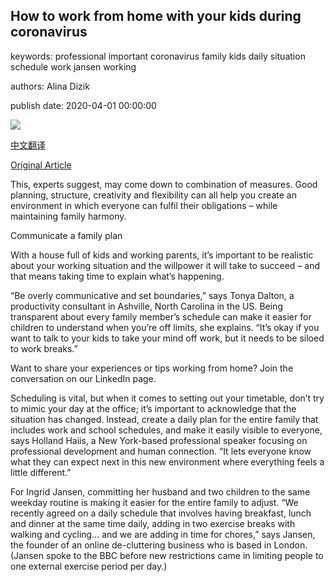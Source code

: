 ## How to work from home with your kids during coronavirus

keywords: professional important coronavirus family kids daily situation schedule work jansen working

authors: Alina Dizik

publish date: 2020-04-01 00:00:00

![](https://ichef.bbci.co.uk/wwfeatures/live/624_351/images/live/p0/88/hn/p088hnbr.jpg)

[中文翻译](How%20to%20work%20from%20home%20with%20your%20kids%20during%20coronavirus_zh.md)

[Original Article](https://www.bbc.com/worklife/article/20200401-how-to-work-from-home-with-your-kids-during-coronavirus)

This, experts suggest, may come down to combination of measures. Good planning, structure, creativity and flexibility can all help you create an environment in which everyone can fulfil their obligations – while maintaining family harmony.

Communicate a family plan

With a house full of kids and working parents, it’s important to be realistic about your working situation and the willpower it will take to succeed – and that means taking time to explain what’s happening.

“Be overly communicative and set boundaries,” says Tonya Dalton, a productivity consultant in Ashville, North Carolina in the US. Being transparent about every family member’s schedule can make it easier for children to understand when you’re off limits, she explains. “It’s okay if you want to talk to your kids to take your mind off work, but it needs to be siloed to work breaks.”

Want to share your experiences or tips working from home? Join the conversation on our LinkedIn page.

Scheduling is vital, but when it comes to setting out your timetable, don’t try to mimic your day at the office; it’s important to acknowledge that the situation has changed. Instead, create a daily plan for the entire family that includes work and school schedules, and make it easily visible to everyone, says Holland Haiis, a New York-based professional speaker focusing on professional development and human connection. “It lets everyone know what they can expect next in this new environment where everything feels a little different.”

For Ingrid Jansen, committing her husband and two children to the same weekday routine is making it easier for the entire family to adjust. “We recently agreed on a daily schedule that involves having breakfast, lunch and dinner at the same time daily, adding in two exercise breaks with walking and cycling… and we are adding in time for chores,” says Jansen, the founder of an online de-cluttering business who is based in London. (Jansen spoke to the BBC before new restrictions came in limiting people to one external exercise period per day.)